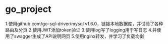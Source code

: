 # go_project

1.使用github.com/go-sql-driver/mysql v1.6.0，链接本地数据库，并试验了各种路由及分页
2.使用JWT添加token验证
3.使用log写了logging用于写日志
4.并使用了swagger生成了API说明网页
5.使用nginx转发，并学习了负载均衡
